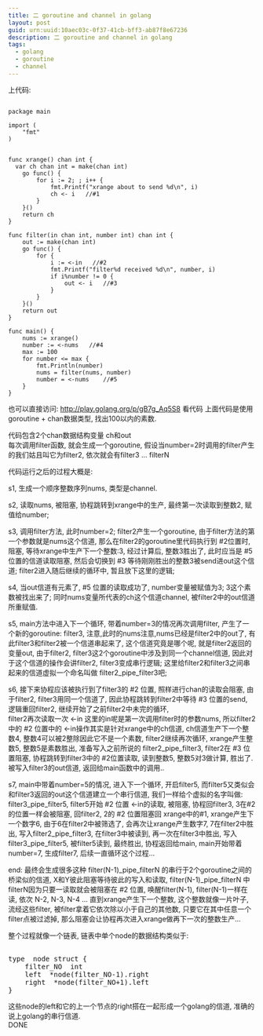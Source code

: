 ```yaml
---
title: 二 goroutine and channel in golang
layout: post
guid: urn:uuid:10aec03c-0f37-41cb-bff3-ab87f8e67236
description: 二 goroutine and channel in golang
tags:
  - golang
  - goroutine
  - channel
---
```



上代码:
<pre><code>
package main

import (
	"fmt"
)


func xrange() chan int {
  var ch chan int = make(chan int)
	go func() {
		for i := 2; ; i++ {
			fmt.Printf("xrange about to send %d\n", i)
			ch <- i   //#1
		}
	}()
	return ch
}

func filter(in chan int, number int) chan int {
	out := make(chan int)
	go func() {
		for {
			i := <-in   //#2
			fmt.Printf("filter%d received %d\n", number, i)
			if i%number != 0 {
				out <- i   //#3
			}
		}
	}()
	return out
}

func main() {
	nums := xrange()
	number := <-nums   //#4
	max := 100
	for number <= max {
		fmt.Println(number)
		nums = filter(nums, number)
		number = <-nums    //#5
	}
}
</code></pre>  
也可以直接访问:   http://play.golang.org/p/gB7g_Aq5S8 看代码
上面代码是使用goroutine + chan数据类型, 找出100以内的素数.  

代码包含2个chan数据结构变量 ch和out  
每次调用filter函数, 就会生成一个goroutine,  假设当number=2时调用的filter产生的我们姑且叫它为filter2, 依次就会有filter3 ... filterN  


代码运行之后的过程大概是:  



s1, 生成一个顺序整数序列nums, 类型是channel.  

s2, 读取nums, 被阻塞, 协程跳转到xrange中的生产, 最终第一次读取到整数2, 赋值给number;  

s3, 调用filter方法, 此时number=2;  filter2产生一个goroutine, 由于filter方法的第一个参数就是nums这个信道, 那么在filter2的goroutine里代码执行到  #2位置时, 阻塞, 等待xrange中生产下一个整数:3, 经过计算后, 整数3胜出了, 此时应当是 #5位置的信道读取阻塞, 然后会切换到 #3 等待刚刚胜出的整数3被send进out这个信道;  filter2进入随后继续的循环中, 暂且放下这里的逻辑;   


s4, 当out信道有元素了, #5 位置的读取成功了,  number变量被赋值为3;  3这个素数被找出来了;  同时nums变量所代表的ch这个信道channel,  被filter2中的out信道所重赋值.   

s5, main方法中进入下一个循环,  带着number=3的情况再次调用filter,   产生了一个新的goroutine: filter3,  注意,此时的nums注意,nums已经是filter2中的out了, 有此filter3和filter2被一个信道串起来了, 这个信道究竟是哪个呢, 就是filter2返回的变量out,  由于filter2,  filter3这2个goroutine中涉及到同一个channel信道, 因此对于这个信道的操作会讲filter2, filter3变成串行逻辑;  这里给filter2和filter3之间串起来的信道虚拟一个命名叫做 filter2_pipe_filter3吧;  


s6, 接下来协程应该被执行到了filter3的 #2 位置,  照样进行chan的读取会阻塞, 由于filter2, filter3用同一个信道了, 因此协程跳转到filter2中等待 #3 位置的send,  逻辑重回filter2,  继续开始了之前filter2中未完的循环,  
filter2再次读取一次  <-in  这里的in呢是第一次调用filter时的参数nums,  所以filter2中的 #2 位置中的 <-in操作其实是针对xrange中的ch信道, ch信道生产下一个整数4, 整数4可以被2整除因此它不是一个素数,  filter2继续再次循环, xrange产生整数5, 整数5是素数胜出, 准备写入之前所说的 filter2_pipe_filter3, filter2在 #3 位置阻塞,  协程跳转到filter3中的 #2位置读取, 读到整数5,  整数5对3做计算, 胜出了. 被写入filter3的out信道, 返回给main函数中的调用..    


s7, main中带着number=5的情况, 进入下一个循环,  开启filter5,  而filter5又类似会和filter3返回的out这个信道建立一个串行信道, 我们一样给个虚拟的名字叫做:  filter3_pipe_filter5,  filter5开始 #2 位置 <-in的读取, 被阻塞, 协程回filter3, 3在#2的位置一样会被阻塞, 回filter2,  2的 #2 位置阻塞回 xrange中的#1, xrange产生下一个数字6,  由于6在filter2中被筛选了, 会再次让xrange产生数字7,  7在filter2中胜出, 写入filter2_pipe_filter3, 在filter3中被读到, 再一次在filter3中胜出, 写入filter3_pipe_filter5, 被filter5读到, 最终胜出,  协程返回给main,  main开始带着number=7,  生成filter7,  后续一直循环这个过程...  


end: 最终会生成很多这种 filter(N-1)_pipe_filterN 的串行于2个goroutine之间的桥梁似的信道, X和Y彼此阻塞等待彼此的写入和读取,
filter(N-1)_pipe_filterN  中filterN因为只要一读取就会被阻塞在 #2 位置, 唤醒filter(N-1), filter(N-1)一样在读, 依次 N-2, N-3, N-4 ... 直到xrange产生下一个整数,  这个整数就像一片叶子, 流经这些filter, 被filter拿着它依次除以小于自己的其他数,  只要它在其中任意一个filter点被过滤掉,  那么阻塞会让协程再次进入xrange做再下一次的整数生产...  


整个过程就像一个链表,  链表中单个node的数据结构类似于:  

<pre></code>
type  node struct {
    filter_NO  int
    left  *node(filter_NO-1).right
    right  *node(filter_NO+1).left
}
</code></pre>  

这些node的left和它的上一个节点的right搭在一起形成一个golang的信道, 准确的说上golang的串行信道.  
DONE
